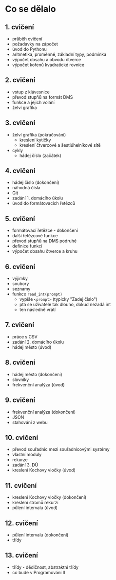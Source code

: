 # Co se dělalo

## 1. cvičení
* průběh cvičení
* požadavky na zápočet
* úvod do Pythonu
* aritmetika, proměnné, základní typy, podmínka
* výpočet obsahu a obvodu čtverce
* výpočet kořenů kvadratické rovnice

## 2. cvičení
* vstup z klávesnice
* převod stupňů na formát DMS
* funkce a jejich volání
* želví grafika

## 3. cvičení
* želví grafika (pokračování)
  * kreslení kytičky
  * kreslení čtvercové a šestiúhelníkové sítě
* cykly
  * hádej číslo (začátek)

## 4. cvičení
* hádej číslo (dokončení)
* náhodná čísla
* Git
* zadání 1. domácího úkolu
* úvod do formátovacích řetězců

## 5. cvičení
* formátovací řetězce - dokončení
* další řetězcové funkce
* převod stupňů na DMS podruhé
* definice funkcí
* výpočet obsahu čtverce a kruhu

## 6. cvičení
* výjimky
* soubory
* seznamy
* funkce `read_int(prompt)`
  * vypíše `<prompt>` (typicky "Zadej číslo")
  * ptá se uživatele tak dlouho, dokud nezadá int
  * ten následně vrátí

## 7. cvičení
* práce s CSV
* zadání 2. domácího úkolu
* hádej město (úvod)

## 8. cvičení
* hádej město (dokončení)
* slovníky
* frekvenční analýza (úvod)

## 9. cvičení
* frekvenční analýza (dokončení)
* JSON
* stahování z webu

## 10. cvičení
* převod souřadnic mezi souřadnicovými systémy
* vlastní moduly
* rekurze
* zadání 3. DÚ
* kreslení Kochovy vločky (úvod)

## 11. cvičení
* kreslení Kochovy vločky (dokončení)
* kreslení stromů rekurzí
* půlení intervalu (úvod)

## 12. cvičení
* půlení intervalu (dokončení)
* třídy

## 13. cvičení
* třídy - dědičnost, abstraktní třídy
* co bude v Programování II
